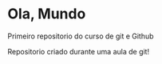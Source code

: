 # Ola, Mundo
Primeiro repositorio do curso de git e Github

Repositorio criado durante uma aula de git!